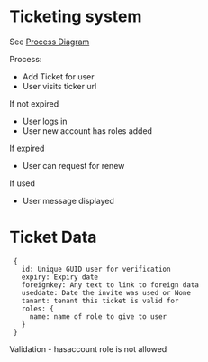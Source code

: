 # Ticketing system

See [Process Diagram](https://linkthethings.com/#/linkvis/charts/a3a86a2c-03ed-4e01-bc5c-d4ba4b57c213?v=560bb2da-e2f2-483b-bb3c-2f0be20b0cf3)

Process:

 - Add Ticket for user
 - User visits ticker url

If not expired
 - User logs in
 - User new account has roles added

If expired
 - User can request for renew

If used
 - User message displayed

 # Ticket Data

```
 {
   id: Unique GUID user for verification
   expiry: Expiry date
   foreignkey: Any text to link to foreign data
   useddate: Date the invite was used or None
   tanant: tenant this ticket is valid for
   roles: {
     name: name of role to give to user
   }
 }
```

Validation - hasaccount role is not allowed
